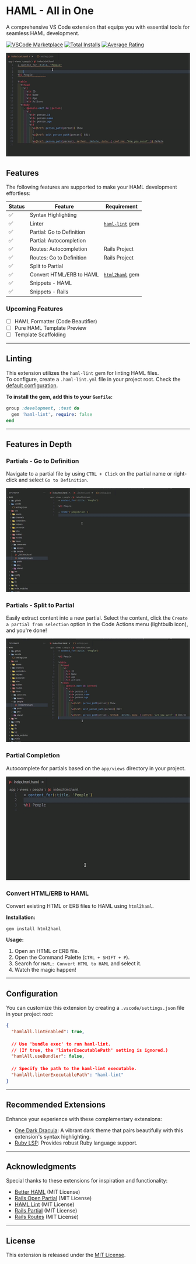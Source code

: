 # HAML - All in One

A comprehensive VS Code extension that equips you with essential tools for seamless HAML development.

[![VSCode Marketplace](https://img.shields.io/vscode-marketplace/v/wilfison.haml-all.svg?style=flat-square&label=vscode%20marketplace)](https://marketplace.visualstudio.com/items?itemName=wilfison.haml-all) [![Total Installs](https://img.shields.io/vscode-marketplace/d/wilfison.haml-all.svg?style=flat-square)](https://marketplace.visualstudio.com/items?itemName=wilfison.haml-all) [![Average Rating](https://img.shields.io/vscode-marketplace/r/wilfison.haml-all.svg?style=flat-square)](https://marketplace.visualstudio.com/items?itemName=wilfison.haml-all)

![Linting Preview](https://github.com/wilfison/vscode-haml-all/raw/HEAD/images/preview/linter.gif)

## Features

The following features are supported to make your HAML development effortless:

| Status | Feature                   | Requirement                                          |
| ------ | ------------------------- | ---------------------------------------------------- |
| ✅      | Syntax Highlighting       |                                                      |
| ✅      | Linter                    | [`haml-lint`](https://github.com/sds/haml-lint) gem  |
| ✅      | Partial: Go to Definition |                                                      |
| ✅      | Partial: Autocompletion   |                                                      |
| ✅      | Routes: Autocompletion    | Rails Project                                        |
| ✅      | Routes: Go to Definition  | Rails Project                                        |
| ✅      | Split to Partial          |                                                      |
| ✅      | Convert HTML/ERB to HAML  | [`html2haml`](https://github.com/haml/html2haml) gem |
| ✅      | Snippets - HAML           |                                                      |
| ✅      | Snippets - Rails          |                                                      |

### Upcoming Features

- [ ] HAML Formatter (Code Beautifier)
- [ ] Pure HAML Template Preview
- [ ] Template Scaffolding

---

## Linting

This extension utilizes the `haml-lint` gem for linting HAML files.  
To configure, create a `.haml-lint.yml` file in your project root. Check the [default configuration](https://github.com/sds/haml-lint/blob/main/config/default.yml).

**To install the gem, add this to your `Gemfile`:**

```ruby
group :development, :test do
  gem 'haml-lint', require: false
end
```

---

## Features in Depth

### Partials - Go to Definition

Navigate to a partial file by using `CTRL + Click` on the partial name or right-click and select `Go to Definition`.

![Go to Definition](https://github.com/wilfison/vscode-haml-all/raw/HEAD/images/preview/go-to-definition.gif)

### Partials - Split to Partial

Easily extract content into a new partial. Select the content, click the `Create a partial from selection` option in the Code Actions menu (lightbulb icon), and you're done!

![Split to Partial](https://github.com/wilfison/vscode-haml-all/raw/HEAD/images/preview/partial-from-selection.gif)

### Partial Completion

Autocomplete for partials based on the `app/views` directory in your project.

![Partial Completion](https://github.com/wilfison/vscode-haml-all/raw/HEAD/images/preview/partial-completion.gif)

### Convert HTML/ERB to HAML

Convert existing HTML or ERB files to HAML using `html2haml`.

**Installation:**

```shell
gem install html2haml
```

**Usage:**

1. Open an HTML or ERB file.
2. Open the Command Palette (`CTRL + SHIFT + P`).
3. Search for `HAML: Convert HTML to HAML` and select it.
4. Watch the magic happen!

---

## Configuration

You can customize this extension by creating a `.vscode/settings.json` file in your project root:

```json
{
  "hamlAll.lintEnabled": true,

  // Use 'bundle exec' to run haml-lint.
  // (If true, the 'linterExecutablePath' setting is ignored.)
  "hamlAll.useBundler": false,

  // Specify the path to the haml-lint executable.
  "hamlAll.linterExecutablePath": "haml-lint"
}
```

---

## Recommended Extensions

Enhance your experience with these complementary extensions:

- [One Dark Dracula](https://marketplace.visualstudio.com/items?itemName=wilfison.one-dark-dracula): A vibrant dark theme that pairs beautifully with this extension's syntax highlighting.
- [Ruby LSP](https://marketplace.visualstudio.com/items?itemName=Shopify.ruby-lsp): Provides robust Ruby language support.

---

## Acknowledgments

Special thanks to these extensions for inspiration and functionality:

- [Better HAML](https://github.com/karuna/haml-vscode/) (MIT License)
- [Rails Open Partial](https://github.com/shanehofstetter/rails-open-partial-vscode) (MIT License)
- [HAML Lint](https://github.com/aki77/vscode-haml-lint) (MIT License)
- [Rails Partial](https://github.com/aki77/vscode-rails-partial) (MIT License)
- [Rails Routes](https://github.com/aki77/vscode-rails-routes) (MIT License)

---

## License

This extension is released under the [MIT License](./LICENSE).
